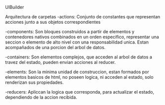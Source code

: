 UIBuilder

Arquitectura de carpetas
-actions: Conjunto de constantes que representan acciones junto a sus objetos correspondientes

-components: Son bloques construidos a partir de elementos y contenedores nativos combinados en un orden especifico, representar una seccion o elemento de alto nivel con una responsabilidad unica. Estan acompañados de una porcion del arbol de datos.

-containers: Son elementos complejos, que acceden al arbol de datos a travez del estado, pueden envian acciones al reducer.

-elements: Son la minima unidad de construccion, estan formados por elementos basicos de html, no poseen logica, ni acceden al estado, solo renderizan sus propiedades.

-reducers: Apliccan la logica que corresponda, para actualizar el estado, dependiendo de la accion recibida.